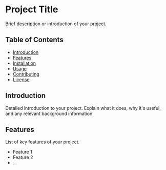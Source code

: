 # Project Title

Brief description or introduction of your project.

## Table of Contents

- [Introduction](#introduction)
- [Features](#features)
- [Installation](#installation)
- [Usage](#usage)
- [Contributing](#contributing)
- [License](#license)

## Introduction

Detailed introduction to your project. Explain what it does, why it's useful, and any relevant background information.

## Features

List of key features of your project.

- Feature 1
- Feature 2
- ...
